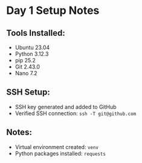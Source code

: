 # Day 1 Setup Notes

## Tools Installed:
- Ubuntu 23.04
- Python 3.12.3
- pip 25.2
- Git 2.43.0
- Nano 7.2

## SSH Setup:
- SSH key generated and added to GitHub
- Verified SSH connection: `ssh -T git@github.com`

## Notes:
- Virtual environment created: `venv`
- Python packages installed: `requests`
